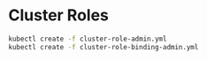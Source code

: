 # Cluster Roles

```bash
kubectl create -f cluster-role-admin.yml
kubectl create -f cluster-role-binding-admin.yml
```